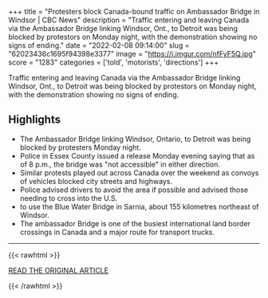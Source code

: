 +++
title = "Protesters block Canada-bound traffic on Ambassador Bridge in Windsor | CBC News"
description = "Traffic entering and leaving Canada via the Ambassador Bridge linking Windsor, Ont., to Detroit was being blocked by protestors on Monday night, with the demonstration showing no signs of ending."
date = "2022-02-08 09:14:00"
slug = "62023436c1695f94398e3377"
image = "https://i.imgur.com/nfFyF5Q.jpg"
score = "1283"
categories = ['told', 'motorists', 'directions']
+++

Traffic entering and leaving Canada via the Ambassador Bridge linking Windsor, Ont., to Detroit was being blocked by protestors on Monday night, with the demonstration showing no signs of ending.

## Highlights

- The Ambassador Bridge linking Windsor, Ontario, to Detroit was being blocked by protesters Monday night.
- Police in Essex County issued a release Monday evening saying that as of 8 p.m., the bridge was "not accessible" in either direction.
- Similar protests played out across Canada over the weekend as convoys of vehicles blocked city streets and highways.
- Police advised drivers to avoid the area if possible and advised those needing to cross into the U.S.
- to use the Blue Water Bridge in Sarnia, about 155 kilometres northeast of Windsor.
- The ambassador Bridge is one of the busiest international land border crossings in Canada and a major route for transport trucks.

---

{{< rawhtml >}}
  <p class="article-category">
    <a target="_blank" href="https://www.cbc.ca/news/canada/windsor/ambassador-bridge-protest-1.6342837">READ THE ORIGINAL ARTICLE</a>
  </p>
{{< /rawhtml >}}
